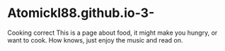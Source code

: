 # Atomickl88.github.io-3-
Cooking correct
This is a page about food, it might make you hungry, or want to cook. How knows, just enjoy the music and read on.
